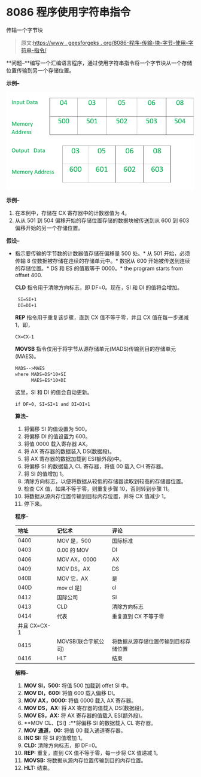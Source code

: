 # 8086 程序使用字符串指令

传输一个字节块

> 原文:[https://www . geesforgeks . org/8086-程序-传输-块-字节-使用-字符串-指令/](https://www.geeksforgeeks.org/8086-program-transfer-block-bytes-using-string-instruction/)

**问题–**编写一个汇编语言程序，通过使用字符串指令将一个字节块从一个存储位置传输到另一个存储位置。

**示例–**

![](img/2a14a5a61d83d750c5f1b0a903a09087.png)

**示例–**

1.  在本例中，存储在 CX 寄存器中的计数器值为 4。
2.  从从 501 到 504 偏移开始的存储位置存储的数据块被传送到从 600 到 603 偏移开始的另一个存储位置。

**假设–**

*   指示要传输的字节数的计数器值存储在偏移量 500 处。*   从 501 开始，必须传输 8 位数据被存储在连续的存储单元中。*   数据从 600 开始被传送到连续的存储位置。*   DS 和 ES 的值取等于 0000。*   the program starts from offset 400.

    **CLD** 指令用于清除方向标志，即 DF=0。现在，SI 和 DI 的值将会增加。

    ```
     SI=SI+1
     DI=DI+1 
    ```

    **REP** 指令用于重复该步骤，直到 CX 值不等于零，并且 CX 值在每一步递减 1，即，

    ```
    CX=CX-1 
    ```

    **MOVSB** 指令仅用于将字节从源存储单元(MADS)传输到目的存储单元(MAES)。

    ```
    MADS-->MAES
    where MADS=DS*10+SI
          MAES=ES*10+DI 
    ```

    这里，SI 和 DI 的值会自动更新。

    ```
    if DF=0, SI=SI+1 and DI=DI+1  
    ```

    **算法–**

    1.  将偏移 SI 的值设置为 500。
    2.  将偏移 DI 的值设置为 600。
    3.  将值 0000 载入寄存器 AX。
    4.  将 AX 寄存器的数据装入 DS(数据段)。
    5.  将 AX 寄存器的数据加载到 ES(额外段)中。
    6.  将偏移 SI 的数据载入 CL 寄存器，将值 00 载入 CH 寄存器。
    7.  将 SI 的值增加 1。
    8.  清除方向标志，以便将数据从较低的存储器读取到较高的存储器位置。
    9.  检查 CX 值，如果不等于零，则重复步骤 10，否则转到步骤 11。
    10.  将数据从源内存位置传输到目标内存位置，并将 CX 值减少 1。
    11.  停下来。

    **程序–**

    | 地址 | 记忆术 | 评论 |
    | --- | --- | --- |
    | 0400 | MOV 是，500 | 国际标准 |
    | 0403 | 0.00 的 MOV | DI |
    | 0406 | MOV AX，0000 | AX |
    | 0409 | MOV DS，AX | DS |
    | 040B | MOV 它，AX | 是 |
    | 040D | mov cl 是] | cl | 0410 | 莫夫·契尔 | CH |
    | 0412 | 国际公司 | SI |
    | 0413 | CLD | 清除方向标志 |
    | 0414 | 代表 | 重复直到 CX 不等于零
    并且 CX=CX-1 |
    | 0415 | MOVSB(联合宇航公司) | 将数据从源存储位置传输到目标存储位置 |
    | 0416 | HLT | 结束 |

    **解释–**

    1.  **MOV SI，500:** 将值 500 加载到 offet SI 中。
    2.  **MOV DI，600:** 将值 600 载入偏移 DI。
    3.  **MOV AX，0000:** 将值 0000 载入 AX 寄存器。
    4.  **MOV DS，AX:** 将 AX 寄存器的值载入 DS(数据段)。
    5.  **MOV ES，AX:** 将 AX 寄存器的值载入 ES(额外段)。
    6.  **MOV CL、【SI】:**将偏移 SI 的数据载入 CL 寄存器。
    7.  **MOV 通道，00:** 将值 00 载入通道寄存器。
    8.  **INC SI:** 将 SI 的值增加 1。
    9.  **CLD:** 清除方向标志，即 DF=0。
    10.  **REP:** 重复，直到 CX 值不等于零，每一步将 CX 值递减 1。
    11.  **MOVSB:** 将数据从源内存位置传输到目的内存位置。
    12.  **HLT:** 结束。